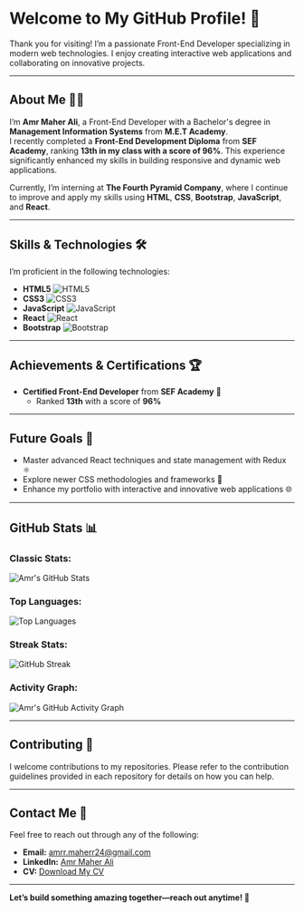 # Welcome to My GitHub Profile! 👋  

Thank you for visiting! I’m a passionate Front-End Developer specializing in modern web technologies. I enjoy creating interactive web applications and collaborating on innovative projects.  

---

## About Me 🧑‍💻  

I’m **Amr Maher Ali**, a Front-End Developer with a Bachelor's degree in **Management Information Systems** from **M.E.T Academy**.  
I recently completed a **Front-End Development Diploma** from **SEF Academy**, ranking **13th in my class with a score of 96%**. This experience significantly enhanced my skills in building responsive and dynamic web applications.  

Currently, I’m interning at **The Fourth Pyramid Company**, where I continue to improve and apply my skills using **HTML**, **CSS**, **Bootstrap**, **JavaScript**, and **React**.  

---

## Skills & Technologies 🛠️  

I’m proficient in the following technologies:  

- **HTML5** ![HTML5](https://img.shields.io/badge/HTML5-E34F26?style=flat&logo=html5&logoColor=white)  
- **CSS3** ![CSS3](https://img.shields.io/badge/CSS3-1572B6?style=flat&logo=css3&logoColor=white)  
- **JavaScript** ![JavaScript](https://img.shields.io/badge/JavaScript-F7DF1E?style=flat&logo=javascript&logoColor=black)  
- **React** ![React](https://img.shields.io/badge/React-61DAFB?style=flat&logo=react&logoColor=black)  
- **Bootstrap** ![Bootstrap](https://img.shields.io/badge/Bootstrap-563D7C?style=flat&logo=bootstrap&logoColor=white)  

---

## Achievements & Certifications 🏆  

- **Certified Front-End Developer** from **SEF Academy** 🏅  
  - Ranked **13th** with a score of **96%**  

---

## Future Goals 🚀  

- Master advanced React techniques and state management with Redux ⚛️  
- Explore newer CSS methodologies and frameworks 🎨  
- Enhance my portfolio with interactive and innovative web applications 🌐  

---

## GitHub Stats 📊  

### Classic Stats:  
![Amr's GitHub Stats](https://github-readme-stats.vercel.app/api?username=Amrr-Maherr&show_icons=true&theme=radical&hide_title=true&count_private=true)  

### Top Languages:  
![Top Languages](https://github-readme-stats.vercel.app/api/top-langs/?username=Amrr-Maherr&layout=compact&theme=radical)  

### Streak Stats:  
![GitHub Streak](https://github-readme-streak-stats.herokuapp.com/?user=Amrr-Maherr&theme=react&hide_border=true)  

### Activity Graph:  
![Amr's GitHub Activity Graph](https://github-readme-activity-graph.cyclic.app/graph?username=Amrr-Maherr&theme=react-dark)  

---

## Contributing 🤝  

I welcome contributions to my repositories. Please refer to the contribution guidelines provided in each repository for details on how you can help.  

---

## Contact Me 📧  

Feel free to reach out through any of the following:  

- **Email:** [amrr.maherr24@gmail.com](mailto:amrr.maherr24@gmail.com)  
- **LinkedIn:** [Amr Maher Ali](https://www.linkedin.com/in/Amrr-Maherr)  
- **CV:** [Download My CV](https://drive.google.com/file/d/1Sw4VwnQa1GbO_2ssbn5ehPZsPVG53kA9/view?usp=drive_link)  

---

**Let’s build something amazing together—reach out anytime! 🚀**  
